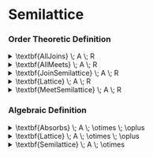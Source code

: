 # Semilattice

### Order Theoretic Definition

<details>

<summary><span class="math">\textbf{AllJoins} \; A \; R</span></summary>

***

$$\forall(x,y \in A :: \exists(z \in A:: \textbf{Join} \; A \; R \; \{x, y\} \; z))$$

***

```
pred AllJoins(A: set univ, R: univ -> univ) {
  all x,y: A | some z: A | Join[A,R,x+y,z]
}
```

</details>

<details>

<summary><span class="math">\textbf{AllMeets} \; A \; R</span></summary>

***

$$\forall(x,y \in A :: \exists(z :: \textbf{Meet} \; A \; R \; \{x,y\} \; z))$$

***

```
pred AllMeets(A: set univ, R: univ->univ) {
  all x,y: A | some z: A | Meet[A,R,x+y,z]
}
```

</details>

<details>

<summary><span class="math">\textbf{JoinSemilattice} \; A \; R</span></summary>

***

$$\textbf{PartialOrder} \; A \; R$$

$$\textbf{AllJoins} \; A \; R$$

***

```
pred JoinSemilattice(A: set univ, R: univ -> univ) {
  PartialOrder[A,R]
  AllJoins[A,R]
}
```

</details>

<details>

<summary><span class="math">\textbf{Lattice} \; A \; R</span></summary>

***

$$\textbf{JoinSemilattice} \; A \; R$$

$$\textbf{MeetSemilattice} \; A \; R$$

***

```
pred Lattice(A: set univ, R: univ->univ) {
  JoinSemilattice[A,R]
  MeetSemilattice[A,R]
}
```

</details>

<details>

<summary><span class="math">\textbf{MeetSemilattice} \; A \; R</span></summary>

***

$$\textbf{PartialOrder} \; A \; R$$

$$\textbf{AllMeets} \; A \; R$$

***

```
pred MeetSemilattice(A: set univ, R: univ -> univ) {
  PartialOrder[A,R]
  AllMeets[A,R]
}
```

</details>

### Algebraic Definition

<details>

<summary><span class="math">\textbf{Absorbs} \; A \; \otimes \; \oplus </span></summary>

***

$$\textbf{Magma} \; A \; \otimes$$

$$\textbf{Magma} \; A \; \oplus$$

$$\forall( x,y \in A ::  x \otimes (x \oplus y) = x)$$

***

```
pred Absorbs(A: set univ, f,g: univ->univ->univ) {
  Magma[A,f]
  Magma[A,g]
  all: x,y: A | f[x,g[x,y]] = x
}
```

</details>

<details>

<summary><span class="math">\textbf{Lattice} \; A \; \otimes \; \oplus</span></summary>

***

$$\textbf{Semilattice} \; A \; \otimes$$

$$\textbf{Semilattice} \; A \; \oplus$$

$$\textbf{Absorbs} \; A \; \otimes \; \oplus$$

$$\textbf{Absorbs} \; A \; \oplus \; \otimes$$

***

```
pred Lattice(A: set univ, cap, cup: univ->univ->univ) {
  Semilattice[A,cap]
  Semilattice[A,cup]
  Absorbs[A,cap,cup]
  Absorbs[A,cup,cap]
}
```

</details>

<details>

<summary><span class="math">\textbf{Semilattice} \; A \; \otimes </span></summary>

***

$$\textbf{Idempotent} \; A \; \otimes$$

$$\textbf{Symmetric} \; A \;  \otimes$$

$$\textbf{Semigroup} \; A \; \otimes$$

***

```
pred Semilattice(A: set univ, op: univ->univ->univ) {
  Idempotent[A,op]
  Symmetric[A,op]
  Semigroup[A,op]
}
```

</details>
